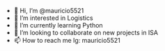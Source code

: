 - 👋 Hi, I’m @mauricio5521
- 👀 I’m interested in Logistics
- 🌱 I’m currently learning Python 
- 💞️ I’m looking to collaborate on new projects in ISA
- 📫 How to reach me Ig: mauricio5521

<!---
mauricio521/mauricio521 is a ✨ special ✨ repository because its `README.md` (this file) appears on your GitHub profile.
You can click the Preview link to take a look at your changes.
--->
